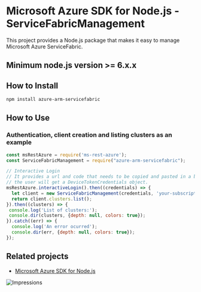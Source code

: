 # Microsoft Azure SDK for Node.js - ServiceFabricManagement

This project provides a Node.js package that makes it easy to manage Microsoft Azure ServiceFabric.
## Minimum node.js version >= 6.x.x

## How to Install

```bash
npm install azure-arm-servicefabric
```

## How to Use

### Authentication, client creation and listing clusters as an example

 ```javascript
 const msRestAzure = require('ms-rest-azure');
 const ServiceFabricManagement = require("azure-arm-servicefabric");
 
 // Interactive Login
 // It provides a url and code that needs to be copied and pasted in a browser and authenticated over there. If successful, 
 // the user will get a DeviceTokenCredentials object.
 msRestAzure.interactiveLogin().then((credentials) => {
   let client = new ServiceFabricManagement(credentials, 'your-subscription-id');
   return client.clusters.list();
 }).then((clusters) => {
  console.log('List of clusters:');
  console.dir(clusters, {depth: null, colors: true});
}).catch((err) => {
   console.log('An error ocurred');
   console.dir(err, {depth: null, colors: true});
 });
```

## Related projects

- [Microsoft Azure SDK for Node.js](https://github.com/Azure/azure-sdk-for-node)

![Impressions](https://azure-sdk-impressions.azurewebsites.net/api/impressions/azure-sdk-for-node%2Flib%2Fservices%2FserviceFabricManagement%2FREADME.png)
